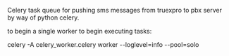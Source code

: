 Celery task queue for pushing sms messages from truexpro to pbx server by way of python celery.

to begin a single worker to begin executing tasks:

celery -A celery_worker.celery worker --loglevel=info --pool=solo
